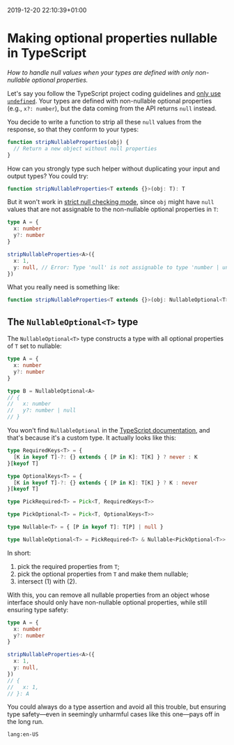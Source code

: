 2019-12-20 22:10:39+01:00
# Making optional properties nullable in TypeScript
_How to handle null values when your types are defined with only non-nullable optional properties._

Let's say you follow the TypeScript project coding guidelines and [only use `undefined`](https://github.com/microsoft/TypeScript/wiki/Coding-guidelines#null-and-undefined). Your types are defined with non-nullable optional properties (e.g., `x?: number`), but the data coming from the API returns `null` instead.

You decide to write a function to strip all these `null` values from the response, so that they conform to your types:

```ts
function stripNullableProperties(obj) {
  // Return a new object without null properties
}
```

How can you strongly type such helper without duplicating your input and output types? You could try:

```ts
function stripNullableProperties<T extends {}>(obj: T): T
```

But it won't work in [strict null checking mode](https://www.typescriptlang.org/docs/handbook/release-notes/typescript-2-0.html#--strictnullchecks), since `obj` might have `null` values that are not assignable to the non-nullable optional properties in `T`:

```ts
type A = {
  x: number
  y?: number
}

stripNullableProperties<A>({
  x: 1,
  y: null, // Error: Type 'null' is not assignable to type 'number | undefined'.
})
```

What you really need is something like:

```ts
function stripNullableProperties<T extends {}>(obj: NullableOptional<T>): T
```

## The `NullableOptional<T>` type

The `NullableOptional<T>` type constructs a type with all optional properties of `T` set to nullable:

```ts
type A = {
  x: number
  y?: number
}

type B = NullableOptional<A>
// {
//   x: number
//   y?: number | null
// }
```

You won't find `NullableOptional` in the [TypeScript documentation](https://www.typescriptlang.org/docs/handbook/utility-types.html), and that's because it's a custom type. It actually looks like this:

```ts
type RequiredKeys<T> = {
  [K in keyof T]-?: {} extends { [P in K]: T[K] } ? never : K
}[keyof T]

type OptionalKeys<T> = {
  [K in keyof T]-?: {} extends { [P in K]: T[K] } ? K : never
}[keyof T]

type PickRequired<T> = Pick<T, RequiredKeys<T>>

type PickOptional<T> = Pick<T, OptionalKeys<T>>

type Nullable<T> = { [P in keyof T]: T[P] | null }

type NullableOptional<T> = PickRequired<T> & Nullable<PickOptional<T>>
```

In short:

1. pick the required properties from `T`;
2. pick the optional properties from `T` and make them nullable;
3. intersect (1) with (2).

With this, you can remove all nullable properties from an object whose interface should only have non-nullable optional properties, while still ensuring type safety:

```ts
type A = {
  x: number
  y?: number
}

stripNullableProperties<A>({
  x: 1,
  y: null,
})
// {
//   x: 1,
// }: A
```

You could always do a type assertion and avoid all this trouble, but ensuring type safety—even in seemingly unharmful cases like this one—pays off in the long run.

`lang:en-US`
